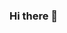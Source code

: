 ### Hi there 👋

<!--
**jalauk/jalauk** is a ✨ _special_ ✨ repository because its `README.md` (this file) appears on your GitHub profile.

Here are some ideas to get you started:

- 🔭 I’m currently working on web development
- 🌱 I’m currently learning react
- 👯 I’m looking to collaborate on machine learning
- 🤔 I’m looking for help with backend development
-->
